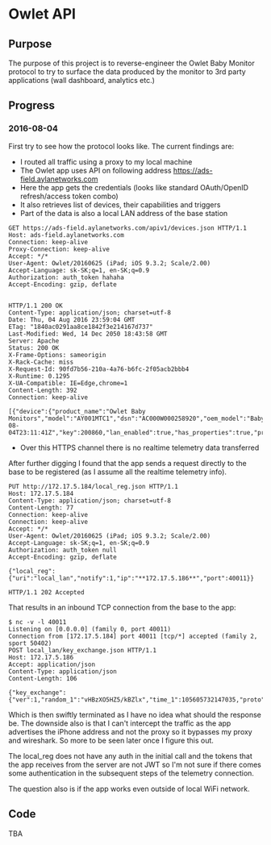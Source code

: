 # Owlet API

## Purpose

The purpose of this project is to reverse-engineer the Owlet Baby Monitor protocol to try to surface the data produced by the monitor to 3rd party applications (wall dashboard, analytics etc.)

## Progress

### 2016-08-04

First try to see how the protocol looks like. The current findings are:

* I routed all traffic using a proxy to my local machine
* The Owlet app uses API on following address https://ads-field.aylanetworks.com
* Here the app gets the credentials (looks like standard OAuth/OpenID refresh/access token combo)
* It also retrieves list of devices, their capabilities and triggers
* Part of the data is also a local LAN address of the base station
```
GET https://ads-field.aylanetworks.com/apiv1/devices.json HTTP/1.1
Host: ads-field.aylanetworks.com
Connection: keep-alive
Proxy-Connection: keep-alive
Accept: */*
User-Agent: Owlet/20160625 (iPad; iOS 9.3.2; Scale/2.00)
Accept-Language: sk-SK;q=1, en-SK;q=0.9
Authorization: auth_token hahaha
Accept-Encoding: gzip, deflate


HTTP/1.1 200 OK
Content-Type: application/json; charset=utf-8
Date: Thu, 04 Aug 2016 23:59:04 GMT
ETag: "1840ac0291aa8ce1842f3e214167d737"
Last-Modified: Wed, 14 Dec 2050 18:43:58 GMT
Server: Apache
Status: 200 OK
X-Frame-Options: sameorigin
X-Rack-Cache: miss
X-Request-Id: 90fd7b56-210a-4a76-b6fc-2f05acb2bbb4
X-Runtime: 0.1295
X-UA-Compatible: IE=Edge,chrome=1
Content-Length: 392
Connection: keep-alive

[{"device":{"product_name":"Owlet Baby Monitors","model":"AY001MTC1","dsn":"AC000W000258920","oem_model":"BabyOwl4","template_id":241,"mac":"60f189cc5210","lan_ip":"**172.17.5.184**","connected_at":"2016-08-04T23:11:41Z","key":200860,"lan_enabled":true,"has_properties":true,"product_class":null,"connection_status":"Online","lat":"52.5167","lng":"13.4","locality":"10409","device_type":"Wifi"}}]
```

* Over this HTTPS channel there is no realtime telemetry data transferred

After further digging I found that the app sends a request directly to the base to be registered (as I assume all the realtime telemetry info).

```
PUT http://172.17.5.184/local_reg.json HTTP/1.1
Host: 172.17.5.184
Content-Type: application/json; charset=utf-8
Content-Length: 77
Connection: keep-alive
Connection: keep-alive
Accept: */*
User-Agent: Owlet/20160625 (iPad; iOS 9.3.2; Scale/2.00)
Accept-Language: sk-SK;q=1, en-SK;q=0.9
Authorization: auth_token null
Accept-Encoding: gzip, deflate

{"local_reg":{"uri":"local_lan","notify":1,"ip":"**172.17.5.186**","port":40011}}

HTTP/1.1 202 Accepted

```

That results in an inbound TCP connection from the base to the app:

```
$ nc -v -l 40011
Listening on [0.0.0.0] (family 0, port 40011)
Connection from [172.17.5.184] port 40011 [tcp/*] accepted (family 2, sport 50402)
POST local_lan/key_exchange.json HTTP/1.1
Host: 172.17.5.186
Accept: application/json
Content-Type: application/json
Content-Length: 106

{"key_exchange":{"ver":1,"random_1":"vHBzXO5HZ5/kBZlx","time_1":105605732147035,"proto":1,"key_id":49373}}
```

Which is then swiftly terminated as I have no idea what should the response be. The downside also is that I can't intercept the traffic as the app advertises the iPhone address and not the proxy so it bypasses my proxy and wireshark. So more to be seen later once I figure this out.

The local_reg does not have any auth in the initial call and the tokens that the app receives from the server are not JWT so I'm not sure if there comes some authentication in the subsequent steps of the telemetry connection.

The question also is if the app works even outside of local WiFi network.


## Code

TBA